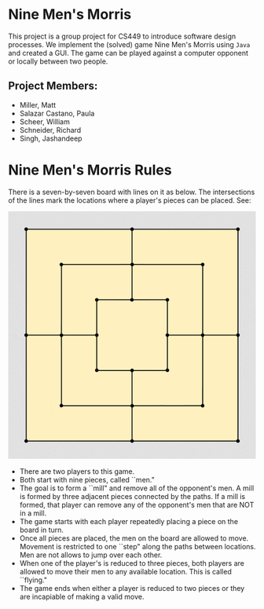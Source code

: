# Nine Men's Morris
This project is a group project for CS449 to introduce software design processes. We implement the (solved) game Nine Men's Morris using ```Java``` and created a GUI. The game can be played against a computer opponent or locally between two people.

## Project Members:
- Miller, Matt
- Salazar Castano, Paula
- Scheer, William
- Schneider, Richard
- Singh, Jashandeep

# Nine Men's Morris Rules
There is a seven-by-seven board with lines on it as below. The intersections of the lines mark the locations where a player's pieces can be placed. See: 

![A Nine Men's Morris Board is a seven-by-seven grid with only a handful of valid locations. These are the three-by-three squares for each size with the square connected at the middles of the sides.](img/BlankBoard.png)

- There are two players to this game.
- Both start with nine pieces, called ``men."
- The goal is to form a ``mill" and remove all of the opponent's men. A mill is formed by three adjacent pieces connected by the paths. If a mill is formed, that player can remove any of the opponent's men that are NOT in a mill.
- The game starts with each player repeatedly placing a piece on the board in turn.
- Once all pieces are placed, the men on the board are allowed to move. Movement is restricted to one ``step" along the paths between locations. Men are not allows to jump over each other.
- When one of the player's is reduced to three pieces, both players are allowed to move their men to any available location. This is called ``flying."
- The game ends when either a player is reduced to two pieces or they are incapiable of making a valid move.
